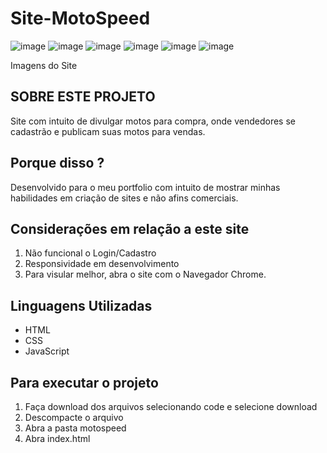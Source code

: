 # Site-MotoSpeed

![image](https://user-images.githubusercontent.com/96310056/146598546-b7bde17f-c6e8-4518-aab9-2d3b5508f204.png)
![image](https://user-images.githubusercontent.com/96310056/146598625-468034ab-146f-4fb9-8c18-a83e9e594027.png)
![image](https://user-images.githubusercontent.com/96310056/146598671-58dbd6e7-0bdd-4d91-a19b-526a94254cfc.png)
![image](https://user-images.githubusercontent.com/96310056/146598747-1ec83e43-afb0-443e-9c54-9d07fc7c8cd2.png)
![image](https://user-images.githubusercontent.com/96310056/146598782-c22f33f3-3462-4a3d-8203-39f089073bc2.png)
![image](https://user-images.githubusercontent.com/96310056/146598811-b6819eb6-476e-4cec-b7cb-b8066a1489ec.png)

<p>Imagens do Site</p>


<h2> SOBRE ESTE PROJETO </h2>

<p>Site com intuito de divulgar motos para compra, onde vendedores se cadastrão e publicam suas motos para vendas.</p>

<h2> Porque disso ? </h2>
<p>Desenvolvido para o meu portfolio com intuito de mostrar minhas habilidades em criação de sites e não afins comerciais.</p>

<h2>Considerações em relação a este site</h2>

1. Não funcional o Login/Cadastro
2. Responsividade em desenvolvimento
3. Para visular melhor, abra o site com o Navegador Chrome.

<h2> Linguagens Utilizadas</h2>

* HTML
* CSS
* JavaScript

<h2>Para executar o projeto</h2>

1. Faça download dos arquivos selecionando code e selecione download
2. Descompacte o arquivo 
3. Abra a pasta motospeed
4. Abra index.html

